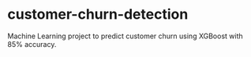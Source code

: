 # customer-churn-detection
Machine Learning project to predict customer churn using XGBoost with 85% accuracy.
